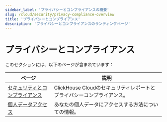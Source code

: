 ```yaml
---
sidebar_label: 'プライバシーとコンプライアンスの概要'
slug: /cloud/security/privacy-compliance-overview
title: 'プライバシーとコンプライアンス'
description: 'プライバシーとコンプライアンスのランディングページ'
---
```



# プライバシーとコンプライアンス

このセクションには、以下のページが含まれています：

| ページ                                                                    | 説明                                                      |
|---------------------------------------------------------------------------|----------------------------------------------------------|
| [セキュリティとコンプライアンス](/cloud/security/security-and-compliance) | ClickHouse Cloudのセキュリティレポートとプライバシーコンプライアンス。 |
| [個人データアクセス](/cloud/security/personal-data-access)              | あなたの個人データにアクセスする方法についての情報。       |
